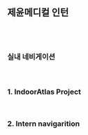 <h2>제윤메디컬 인턴</h2><br>
<br><h3>실내 네비게이션<h3><br>
<p>1. IndoorAtlas Project</p><br>
  <p>2. Intern navigarition</p>
